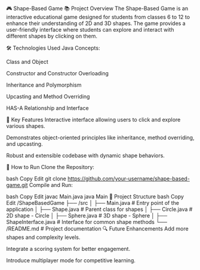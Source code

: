 🎮 Shape-Based Game
📚 Project Overview
The Shape-Based Game is an interactive educational game designed for students from classes 6 to 12 to enhance their understanding of 2D and 3D shapes. The game provides a user-friendly interface where students can explore and interact with different shapes by clicking on them.

🛠️ Technologies Used
Java Concepts:

Class and Object

Constructor and Constructor Overloading

Inheritance and Polymorphism

Upcasting and Method Overriding

HAS-A Relationship and Interface

🚀 Key Features
Interactive interface allowing users to click and explore various shapes.

Demonstrates object-oriented principles like inheritance, method overriding, and upcasting.

Robust and extensible codebase with dynamic shape behaviors.

🎯 How to Run
Clone the Repository:

bash
Copy
Edit
git clone https://github.com/your-username/shape-based-game.git
Compile and Run:

bash
Copy
Edit
javac Main.java
java Main
📁 Project Structure
bash
Copy
Edit
/ShapeBasedGame
├── /src
│   ├── Main.java                 # Entry point of the application
│   ├── Shape.java                # Parent class for shapes
│   ├── Circle.java               # 2D shape - Circle
│   ├── Sphere.java               # 3D shape - Sphere
│   ├── ShapeInterface.java       # Interface for common shape methods
└── /README.md                    # Project documentation
🔍 Future Enhancements
Add more shapes and complexity levels.

Integrate a scoring system for better engagement.

Introduce multiplayer mode for competitive learning.
